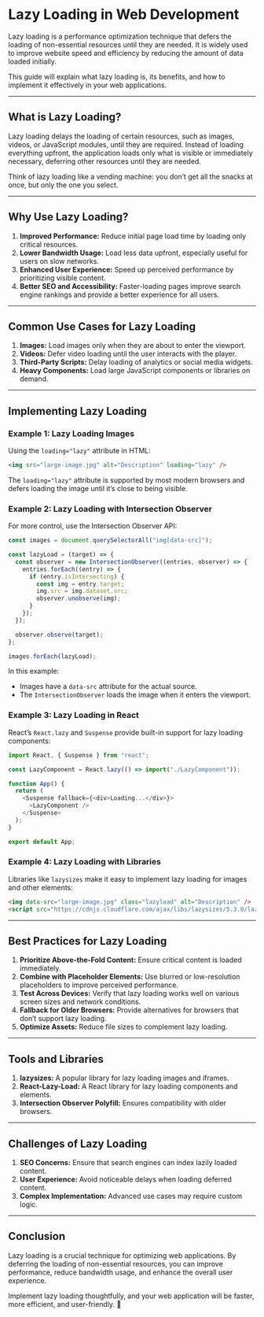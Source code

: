 # Lazy Loading in Web Development

Lazy loading is a performance optimization technique that defers the loading of non-essential resources until they are needed. It is widely used to improve website speed and efficiency by reducing the amount of data loaded initially.

This guide will explain what lazy loading is, its benefits, and how to implement it effectively in your web applications.

---

## What is Lazy Loading?

Lazy loading delays the loading of certain resources, such as images, videos, or JavaScript modules, until they are required. Instead of loading everything upfront, the application loads only what is visible or immediately necessary, deferring other resources until they are needed.

Think of lazy loading like a vending machine: you don’t get all the snacks at once, but only the one you select.

---

## Why Use Lazy Loading?

1. **Improved Performance:** Reduce initial page load time by loading only critical resources.
2. **Lower Bandwidth Usage:** Load less data upfront, especially useful for users on slow networks.
3. **Enhanced User Experience:** Speed up perceived performance by prioritizing visible content.
4. **Better SEO and Accessibility:** Faster-loading pages improve search engine rankings and provide a better experience for all users.

---

## Common Use Cases for Lazy Loading

1. **Images:** Load images only when they are about to enter the viewport.
2. **Videos:** Defer video loading until the user interacts with the player.
3. **Third-Party Scripts:** Delay loading of analytics or social media widgets.
4. **Heavy Components:** Load large JavaScript components or libraries on demand.

---

## Implementing Lazy Loading

### Example 1: Lazy Loading Images

Using the `loading="lazy"` attribute in HTML:

```html
<img src="large-image.jpg" alt="Description" loading="lazy" />
```

The `loading="lazy"` attribute is supported by most modern browsers and defers loading the image until it’s close to being visible.

### Example 2: Lazy Loading with Intersection Observer

For more control, use the Intersection Observer API:

```javascript
const images = document.querySelectorAll("img[data-src]");

const lazyLoad = (target) => {
  const observer = new IntersectionObserver((entries, observer) => {
    entries.forEach((entry) => {
      if (entry.isIntersecting) {
        const img = entry.target;
        img.src = img.dataset.src;
        observer.unobserve(img);
      }
    });
  });

  observer.observe(target);
};

images.forEach(lazyLoad);
```

In this example:

- Images have a `data-src` attribute for the actual source.
- The `IntersectionObserver` loads the image when it enters the viewport.

### Example 3: Lazy Loading in React

React’s `React.lazy` and `Suspense` provide built-in support for lazy loading components:

```javascript
import React, { Suspense } from "react";

const LazyComponent = React.lazy(() => import("./LazyComponent"));

function App() {
  return (
    <Suspense fallback={<div>Loading...</div>}>
      <LazyComponent />
    </Suspense>
  );
}

export default App;
```

### Example 4: Lazy Loading with Libraries

Libraries like `lazysizes` make it easy to implement lazy loading for images and other elements:

```html
<img data-src="large-image.jpg" class="lazyload" alt="Description" />
<script src="https://cdnjs.cloudflare.com/ajax/libs/lazysizes/5.3.0/lazysizes.min.js"></script>
```

---

## Best Practices for Lazy Loading

1. **Prioritize Above-the-Fold Content:** Ensure critical content is loaded immediately.
2. **Combine with Placeholder Elements:** Use blurred or low-resolution placeholders to improve perceived performance.
3. **Test Across Devices:** Verify that lazy loading works well on various screen sizes and network conditions.
4. **Fallback for Older Browsers:** Provide alternatives for browsers that don’t support lazy loading.
5. **Optimize Assets:** Reduce file sizes to complement lazy loading.

---

## Tools and Libraries

1. **lazysizes:** A popular library for lazy loading images and iframes.
2. **React-Lazy-Load:** A React library for lazy loading components and elements.
3. **Intersection Observer Polyfill:** Ensures compatibility with older browsers.

---

## Challenges of Lazy Loading

1. **SEO Concerns:** Ensure that search engines can index lazily loaded content.
2. **User Experience:** Avoid noticeable delays when loading deferred content.
3. **Complex Implementation:** Advanced use cases may require custom logic.

---

## Conclusion

Lazy loading is a crucial technique for optimizing web applications. By deferring the loading of non-essential resources, you can improve performance, reduce bandwidth usage, and enhance the overall user experience.

Implement lazy loading thoughtfully, and your web application will be faster, more efficient, and user-friendly. 🚀
